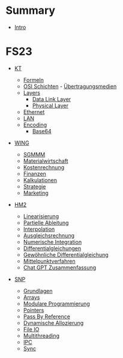 # Summary

- [Intro](Introduction.md)
# FS23
- [KT](FS23/KT/Readme.md)
	- [Formeln](FS23/KT/Formeln.md)
	- [OSI Schichten](FS23/KT/OSI%20Referenzmodell.md)
	- [Übertragungsmedien](FS23/KT/Uebertragungsmedien.md)
	- [Layers]()
		- [Data Link Layer](FS23/KT/Layers/Data%20Link%20Layer.md)
		- [Physical Layer](FS23/KT/Layers/Physical%20Layer.md)
	- [Ethernet](FS23/KT/Ethernet.md)
	- [LAN](FS23/KT/LAN.md)
	- [Encoding]()
		- [Base64](FS23/KT/Encoding/Base64.md)
	

- [WING](FS23/WING/Readme.md)
	- [SGMMM](FS23/WING/SGMM.md)
	- [Materialwirtschaft](FS23/WING/Materialwirtschaft.md)
	- [Kostenrechnung](FS23/WING/Kostenrechnung.md)
	- [Finanzen](FS23/WING/Finanzen.md)
	- [Kalkulationen](FS23/WING/Kalkulationen.md)
	- [Strategie](FS23/WING/Strategie.md)
	- [Marketing](FS23/WING/Marketing.md)


- [HM2]()
	- [Linearisierung](FS23/HM2/Numerische%20L%C3%B6sung/Linearisierungen.md)
	- [Partielle Ableitung](FS23/HM2/Numerische%20L%C3%B6sung/Partielle%20Ableitung.md)
	- [Interpolation](FS23/HM2/Interpolation.md)
	- [Ausgleichsrechnung](FS23/HM2/Ausgleichsrechnung.md)
	- [Numerische Integration](FS23/HM2/Numerische%20Integration.md)
	- [Differentialgleichungen](FS23/HM2/Differentialgleichung.md)
	- [Gewöhnliche Differentialgleichung](FS23/HM2/Gewoehnliche%20Differentialgleichungen.md)
	- [Mittelpunktverfahren](FS23/HM2/Mittelpunktverfahren.md)
	- [Chat GPT Zusammenfassung](FS23/HM2/ChatGPTExport.md)

- [SNP](FS23/SNP/Readme.md)
	- [Grundlagen](FS23/SNP/Grundlagen.md)
	- [Arrays](FS23/SNP/Arrays.md)
	- [Modulare Programmierung](FS23/SNP/Modulare%20Programmierung.md)
	- [Pointers](FS23/SNP/Pointers.md)
	- [Pass By Reference](FS23/SNP/Parameter%20By%20Reference.md)
	- [Dynamische Allozierung](FS23/SNP/Dynamische%20Allozierung.md)
	- [File IO](FS23/SNP/File%20IO.md)
	- [Multithreading](FS23/SNP/Multithreading%20und%20so%20weiter.md)
	- [IPC](FS23/SNP/IPC%20-%20Inter%20Process%20Communication.md)
	- [Sync](FS23/SNP/Sync.md)